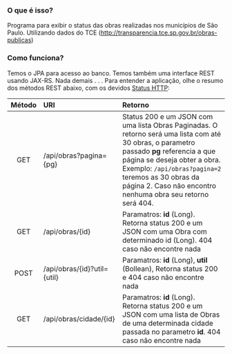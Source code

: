 ### O que é isso?

Programa para exibir o status das obras realizadas nos municípios de São Paulo. Utilizando dados do TCE (http://transparencia.tce.sp.gov.br/obras-publicas)

### Como funciona?

Temos o JPA para acesso ao banco. Temos também uma interface REST usando JAX-RS. Nada demais . . .
Para entender a aplicação, olhe o resumo dos métodos REST abaixo, com os devidos [Status HTTP](http://www.restapitutorial.com/httpstatuscodes.html):


Método 	  | URI											              | Retorno 
:-----:	  | :-------------------------------------| :------------------
GET		    | /api/obras?pagina={pg}              |  Status 200 e um JSON com uma lista Obras Paginadas. O retorno será uma lista com até 30 obras, o parametro passado **pg** referencia a que página se deseja obter a obra. Exemplo: `/api/obras?pagina=2` teremos as 30 obras da página 2. Caso não encontro nenhuma obra seu retorno será 404.
GET		    | /api/obras/{id}                    |  Paramatros: **id** (Long). Retorna status 200 e um JSON com uma Obra com determinado id (Long). 404 caso não encontre nada
POST		| /api/obras/{id}?util={util}         |  Paramatros: **id** (Long), **util** (Bollean), Retorna status 200 e 404 caso não encontre nada
GET		    | /api/obras/cidade/{id}             |  Paramatros: **id** (Long). Retorna status 200 e um JSON com uma lista de Obras de uma determinada cidade passada no parametro **id**. 404 caso não encontre nada
